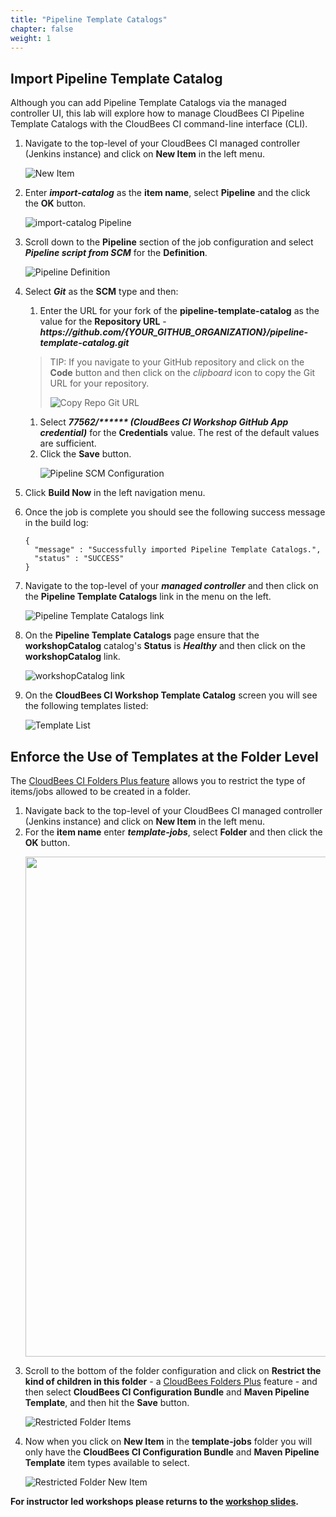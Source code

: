```yaml
---
title: "Pipeline Template Catalogs"
chapter: false
weight: 1
---
```


## Import Pipeline Template Catalog
Although you can add Pipeline Template Catalogs via the managed controller UI, this lab will explore how to manage CloudBees CI Pipeline Template Catalogs with the CloudBees CI command-line interface (CLI). 

1. Navigate to the top-level of your CloudBees CI managed controller (Jenkins instance) and click on **New Item** in the left menu. <p>![New Item](create-new-item.png?width=60pc)
2. Enter ***import-catalog*** as the **item name**, select **Pipeline** and the click the **OK** button.<p>![import-catalog Pipeline](create-pipeline-item.png?width=60pc)
3. Scroll down to the **Pipeline** section of the job configuration and select ***Pipeline script from SCM*** for the **Definition**. <p>![Pipeline Definition](pipeline-definition.png?width=60pc)
4. Select ***Git*** as the **SCM** type and then:
   1. Enter the URL for your fork of the **pipeline-template-catalog** as the value for the **Repository URL** - ***https:\//github.com/{YOUR_GITHUB_ORGANIZATION}/pipeline-template-catalog.git***

   >TIP: If you navigate to your GitHub repository and click on the **Code** button and then click on the *clipboard* icon to copy the Git URL for your repository. <p>![Copy Repo Git URL](copy-repo-url.png?width=30pc)

   1. Select ***77562/\*\*\*\*\*\* (CloudBees CI Workshop GitHub App credential)*** for the **Credentials** value. The rest of the default values are sufficient.
   2. Click the **Save** button. <p>![Pipeline SCM Configuration](pipeline-scm-config.png?width=60pc)
5. Click **Build Now** in the left navigation menu.
6. Once the job is complete you should see the following success message in the build log:
   
   ```
   {
     "message" : "Successfully imported Pipeline Template Catalogs.",
     "status" : "SUCCESS"
   }
   ```

7. Navigate to the top-level of your ***managed controller*** and then click on the **Pipeline Template Catalogs** link in the menu on the left. <p>![Pipeline Template Catalogs link](catalog-link.png?width=60pc)
8. On the **Pipeline Template Catalogs** page ensure that the **workshopCatalog** catalog's **Status** is ***Healthy*** and then click on the **workshopCatalog** link. <p>![workshopCatalog link](workshopcatalog-link.png?width=50pc)
9.  On the **CloudBees CI Workshop Template Catalog** screen you will see the following templates listed: <p>![Template List](workshop-template-list.png?width=50pc)

## Enforce the Use of Templates at the Folder Level
The [CloudBees CI Folders Plus feature](https://docs.cloudbees.com/docs/cloudbees-ci/latest/cloud-secure-guide/folders-plus) allows you to restrict the type of items/jobs allowed to be created in a folder. 

1. Navigate back to the top-level of your CloudBees CI managed controller (Jenkins instance) and click on **New Item** in the left menu.
2. For the **item name** enter ***template-jobs***, select **Folder** and then click the **OK** button. <p><img src="new-folder-click.png" width=800/>
3. Scroll to the bottom of the folder configuration and click on **Restrict the kind of children in this folder** - a [CloudBees Folders Plus](https://docs.cloudbees.com/docs/cloudbees-core/latest/cloud-secure-guide/folders-plus) feature - and then select **CloudBees CI Configuration Bundle** and **Maven Pipeline Template**, and then hit the **Save** button. <p>![Restricted Folder Items](restricted-items-check.png?width=60pc)
4. Now when you click on **New Item** in the **template-jobs** folder you will only have the **CloudBees CI Configuration Bundle** and **Maven Pipeline Template** item types available to select.<p>![Restricted Folder New Item](restricted-folder-new-item.png?width=60pc)
   
**For instructor led workshops please returns to the [workshop slides](https://cloudbees-days.github.io/core-rollout-flow-workshop/cloudbees-ci/#31).**
